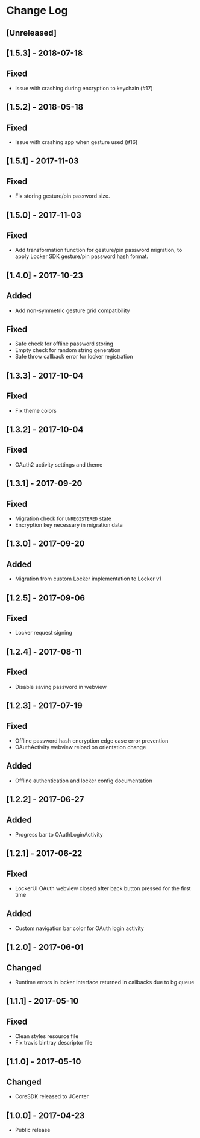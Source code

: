 # Change Log

## [Unreleased]

## [1.5.3] - 2018-07-18

## Fixed
- Issue with crashing during encryption to keychain (#17)

## [1.5.2] - 2018-05-18

## Fixed
- Issue with crashing app when gesture used (#16)

## [1.5.1] - 2017-11-03

## Fixed
- Fix storing gesture/pin password size.

## [1.5.0] - 2017-11-03

## Fixed
- Add transformation function for gesture/pin password migration, to apply Locker SDK gesture/pin password hash format.

## [1.4.0] - 2017-10-23

## Added 
- Add non-symmetric gesture grid compatibility

## Fixed
- Safe check for offline password storing
- Empty check for random string generation
- Safe throw callback error for locker registration

## [1.3.3] - 2017-10-04

## Fixed
- Fix theme colors

## [1.3.2] - 2017-10-04

## Fixed 
- OAuth2 activity settings and theme

## [1.3.1] - 2017-09-20

## Fixed
- Migration check for `UNREGISTERED` state
- Encryption key necessary in migration data

## [1.3.0] - 2017-09-20

## Added
- Migration from custom Locker implementation to Locker v1

## [1.2.5] - 2017-09-06

## Fixed
- Locker request signing

## [1.2.4] - 2017-08-11

## Fixed
- Disable saving password in webview

## [1.2.3] - 2017-07-19

## Fixed
- Offline password hash encryption edge case error prevention
- OAuthActivity webview reload on orientation change

## Added
- Offline authentication and locker config documentation

## [1.2.2] - 2017-06-27

## Added
- Progress bar to OAuthLoginActivity

## [1.2.1] - 2017-06-22

## Fixed
- LockerUI OAuth webview closed after back button pressed for the first time  

## Added
- Custom navigation bar color for OAuth login activity

## [1.2.0] - 2017-06-01

## Changed

- Runtime errors in locker interface returned in callbacks due to bg queue

## [1.1.1] - 2017-05-10

## Fixed

- Clean styles resource file
- Fix travis bintray descriptor file

## [1.1.0] - 2017-05-10

## Changed

- CoreSDK released to JCenter

## [1.0.0] - 2017-04-23

- Public release
